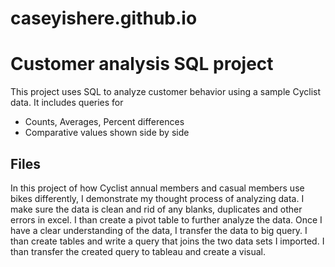 # caseyishere.github.io
# Customer analysis SQL project
This project uses SQL to analyze customer behavior using a sample Cyclist data. It includes queries for
- Counts, Averages, Percent differences
- Comparative values shown side by side

## Files

In this project of how Cyclist annual members and casual members use bikes differently, I demonstrate my thought process of analyzing data. I make sure the data is clean and rid of any blanks, duplicates and other errors in excel. I than create a pivot table to further analyze the data. Once I have a clear understanding of the data, I transfer the data to big query. I than create tables and write a query that joins the two data sets I imported. I than transfer the created query to tableau and create a visual. 
